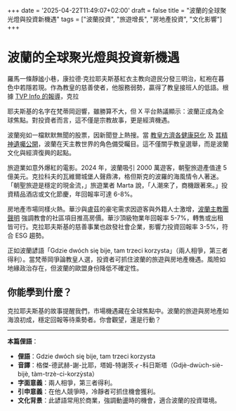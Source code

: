 +++
date = '2025-04-22T11:49:07+02:00'
draft = false
title = "波蘭的全球聚光燈與投資新機遇"
tags = ["波蘭投資", "旅遊增長", "房地產投資", "文化影響"]
+++

# 波蘭的全球聚光燈與投資新機遇

羅馬一條靜謐小巷，康拉德·克拉耶夫斯基紅衣主教向遊民分發三明治，紅袍在暮色中若隱若現。作為教皇的慈善使者，他服務弱勢，贏得了教皇接班人的低語。根據 [TVP Info 的報導](https://www.tvp.info/85170123/konrad-krajewski-moze-zostac-nowym-papiezem-kim-jest-konrad-krajewski-kto-bedzie-nastepcafranciszka-nowy-papiez)，克拉

耶夫斯基的名字在梵蒂岡迴響，雖勝算不大，但 X 平台熱議顯示：波蘭正成為全球焦點。對投資者而言，這不僅是宗教故事，更是經濟機遇。

波蘭宛如一檔默默無聞的股票，因新聞登上熱搜。當 [教皇方濟各健康惡化](https://www.medonet.pl/zdrowie/wiadomosci,tak-wygladaly-ostatnie-chwile-papieza-franciszka--pogorszenie-nastapilo-w-ciagu-godziny,artykul,13275204.html) 及 [其精神遺囑公開](https://www.vaticannews.va/pl/papiez/news/2025-04/testament-papieza-franciszka.html)，波蘭在天主教世界的角色備受矚目。這不僅關乎教皇選舉，而是波蘭文化與經濟復興的起點。

旅遊業如意外爆紅的電影。2024 年，波蘭吸引 2000 萬遊客，朝聖旅遊產值達 5 億美元。克拉科夫的瓦維爾城堡人聲鼎沸，格但斯克的波羅的海風情令人著迷。「朝聖旅遊是穩定的現金流，」旅遊業者 Marta 說，「人潮來了，商機跟著來。」投資精品酒店或文化節慶，年回報率可達 6-8%。

房地產市場同樣火熱。華沙與盧茲的豪宅需求因遊客與外籍人士激增，[波蘭主教團聲明](https://episkopat.pl/doc/227657.Komunikat-Komisji-KEP-ds-Kultu-Bozego-i-Dyscypliny-Sakramentow) 強調教會的社區項目推高房價。華沙頂級物業年回報率 5-7%，轉售或出租皆可行。克拉耶夫斯基的慈善事業也啟發社會企業，影響力投資回報率 3-5%，符合 ESG 趨勢。

正如波蘭諺語「Gdzie dwóch się bije, tam trzeci korzysta」（兩人相爭，第三者得利）。當梵蒂岡爭論教皇人選，投資者可抓住波蘭的旅遊與房地產機遇。風險如地緣政治存在，但波蘭的歐盟身份降低不確定性。

## 你能學到什麼？
克拉耶夫斯基的故事提醒我們，市場機遇藏在全球焦點中。波蘭的旅遊與房地產如海浪初成，穩定回報等待乘勢者。你會觀望，還是行動？

---

**本篇俚語**：

- **俚語**：Gdzie dwóch się bije, tam trzeci korzysta  
- **音譯**：格傑-德武赫-謝-比耶，塔姆-特謝茨ィ-科日斯塔（Gdjè-dwùch-siè-bijè, tàm-trzè-ci-korzỳsta）  
- **字面意義**：兩人相爭，第三者得利。  
- **引申意義**：在他人競爭時，冷靜者可抓住機會獲利。  
- **文化背景**：此諺語常用於商業，強調動盪時的機會，適合波蘭的投資環境。